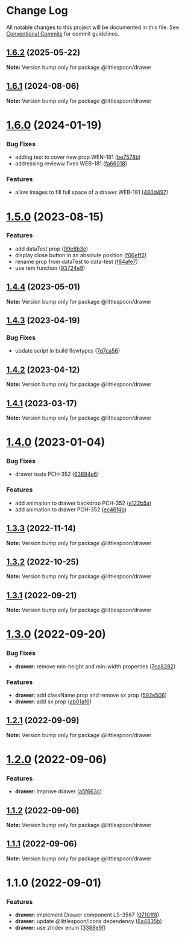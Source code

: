 # Change Log

All notable changes to this project will be documented in this file.
See [Conventional Commits](https://conventionalcommits.org) for commit guidelines.

## [1.6.2](https://github.com/little-spoon-dev/design-system/compare/@littlespoon/drawer@1.6.1...@littlespoon/drawer@1.6.2) (2025-05-22)

**Note:** Version bump only for package @littlespoon/drawer

## [1.6.1](https://github.com/little-spoon-dev/design-system/compare/@littlespoon/drawer@1.6.0...@littlespoon/drawer@1.6.1) (2024-08-06)

**Note:** Version bump only for package @littlespoon/drawer

# [1.6.0](https://github.com/little-spoon-dev/design-system/compare/@littlespoon/drawer@1.5.0...@littlespoon/drawer@1.6.0) (2024-01-19)

### Bug Fixes

- adding test to cover new prop WEN-181 ([be7578b](https://github.com/little-spoon-dev/design-system/commit/be7578b6950479b506f9ff7a763aaf4202d44b8f))
- addressing revieww fixes WEB-181 ([fa66018](https://github.com/little-spoon-dev/design-system/commit/fa66018210580f90e92dfba05523dbf16c7c66d5))

### Features

- allow images to fill full space of a drawer WEB-181 ([480d497](https://github.com/little-spoon-dev/design-system/commit/480d49703da8e7e18ef347946966f2b44cd54e1e))

# [1.5.0](https://github.com/little-spoon-dev/design-system/compare/@littlespoon/drawer@1.4.4...@littlespoon/drawer@1.5.0) (2023-08-15)

### Features

- add dataTest prop ([99e6b3e](https://github.com/little-spoon-dev/design-system/commit/99e6b3ec59ae4ad5725dde34d32f1431474db443))
- display close button in an absolute position ([f06eff2](https://github.com/little-spoon-dev/design-system/commit/f06eff227705bf85aa03889dbe2e104c4286939d))
- rename prop from dataTest to data-test ([f84afe7](https://github.com/little-spoon-dev/design-system/commit/f84afe77e981aae2ccbbe8411c8c808e251c3df7))
- use rem function ([93724e9](https://github.com/little-spoon-dev/design-system/commit/93724e90e89664e3d99f2a620d56b55d997acf91))

## [1.4.4](https://github.com/little-spoon-dev/design-system/compare/@littlespoon/drawer@1.4.3...@littlespoon/drawer@1.4.4) (2023-05-01)

**Note:** Version bump only for package @littlespoon/drawer

## [1.4.3](https://github.com/little-spoon-dev/design-system/compare/@littlespoon/drawer@1.4.2...@littlespoon/drawer@1.4.3) (2023-04-19)

### Bug Fixes

- update script in build flowtypes ([7d7ca56](https://github.com/little-spoon-dev/design-system/commit/7d7ca56155fd445a52d834ab95829cfccb2aca59))

## [1.4.2](https://github.com/little-spoon-dev/design-system/compare/@littlespoon/drawer@1.4.1...@littlespoon/drawer@1.4.2) (2023-04-12)

**Note:** Version bump only for package @littlespoon/drawer

## [1.4.1](https://github.com/little-spoon-dev/design-system/compare/@littlespoon/drawer@1.4.0...@littlespoon/drawer@1.4.1) (2023-03-17)

**Note:** Version bump only for package @littlespoon/drawer

# [1.4.0](https://github.com/little-spoon-dev/design-system/compare/@littlespoon/drawer@1.3.3...@littlespoon/drawer@1.4.0) (2023-01-04)

### Bug Fixes

- drawer tests PCH-352 ([63894e6](https://github.com/little-spoon-dev/design-system/commit/63894e6e7a14e5e11d202efe83b1c22b357f1f92))

### Features

- add animation to drawer backdrop PCH-352 ([e122b5a](https://github.com/little-spoon-dev/design-system/commit/e122b5a9ccab4b0c5d9adc2fccd80463d4bec17e))
- add animation to drawer PCH-352 ([ec46f4b](https://github.com/little-spoon-dev/design-system/commit/ec46f4bb985557a3bc4a59701dbec0291c81dda3))

## [1.3.3](https://github.com/little-spoon-dev/design-system/compare/@littlespoon/drawer@1.3.2...@littlespoon/drawer@1.3.3) (2022-11-14)

**Note:** Version bump only for package @littlespoon/drawer

## [1.3.2](https://github.com/little-spoon-dev/design-system/compare/@littlespoon/drawer@1.3.1...@littlespoon/drawer@1.3.2) (2022-10-25)

**Note:** Version bump only for package @littlespoon/drawer

## [1.3.1](https://github.com/little-spoon-dev/design-system/compare/@littlespoon/drawer@1.3.0...@littlespoon/drawer@1.3.1) (2022-09-21)

**Note:** Version bump only for package @littlespoon/drawer

# [1.3.0](https://github.com/little-spoon-dev/design-system/compare/@littlespoon/drawer@1.2.1...@littlespoon/drawer@1.3.0) (2022-09-20)

### Bug Fixes

- **drawer:** remove min-height and min-width properties ([7cd8282](https://github.com/little-spoon-dev/design-system/commit/7cd8282a08e5cbdc6160db7972ad3c786ad40a55))

### Features

- **drawer:** add className prop and remove sx prop ([592e506](https://github.com/little-spoon-dev/design-system/commit/592e50604bb9c18cd66a7cd3cc270672ad6ed12f))
- **drawer:** add sx prop ([ab01af6](https://github.com/little-spoon-dev/design-system/commit/ab01af6c9cf457bf352939e3dc3ca0a4073417f1))

## [1.2.1](https://github.com/little-spoon-dev/design-system/compare/@littlespoon/drawer@1.2.0...@littlespoon/drawer@1.2.1) (2022-09-09)

**Note:** Version bump only for package @littlespoon/drawer

# [1.2.0](https://github.com/little-spoon-dev/design-system/compare/@littlespoon/drawer@1.1.2...@littlespoon/drawer@1.2.0) (2022-09-06)

### Features

- **drawer:** improve drawer ([a5f663c](https://github.com/little-spoon-dev/design-system/commit/a5f663c8c7a00bf6f2849192139988acd2e4e6b4))

## [1.1.2](https://github.com/little-spoon-dev/design-system/compare/@littlespoon/drawer@1.1.1...@littlespoon/drawer@1.1.2) (2022-09-06)

**Note:** Version bump only for package @littlespoon/drawer

## [1.1.1](https://github.com/little-spoon-dev/design-system/compare/@littlespoon/drawer@1.1.0...@littlespoon/drawer@1.1.1) (2022-09-06)

**Note:** Version bump only for package @littlespoon/drawer

# 1.1.0 (2022-09-01)

### Features

- **drawer:** implement Drawer component LS-3567 ([07101f8](https://github.com/little-spoon-dev/design-system/commit/07101f8d936c624465dc09c2f6da24d34bf1557e))
- **drawer:** update @littlespoon/icons dependency ([6a4835b](https://github.com/little-spoon-dev/design-system/commit/6a4835b2b345ecbff752c35a51576ef134a9f4ee))
- **drawer:** use zIndex enum ([3388e9f](https://github.com/little-spoon-dev/design-system/commit/3388e9f9f1efdec6b317596c0f5ec2f414449ed9))
